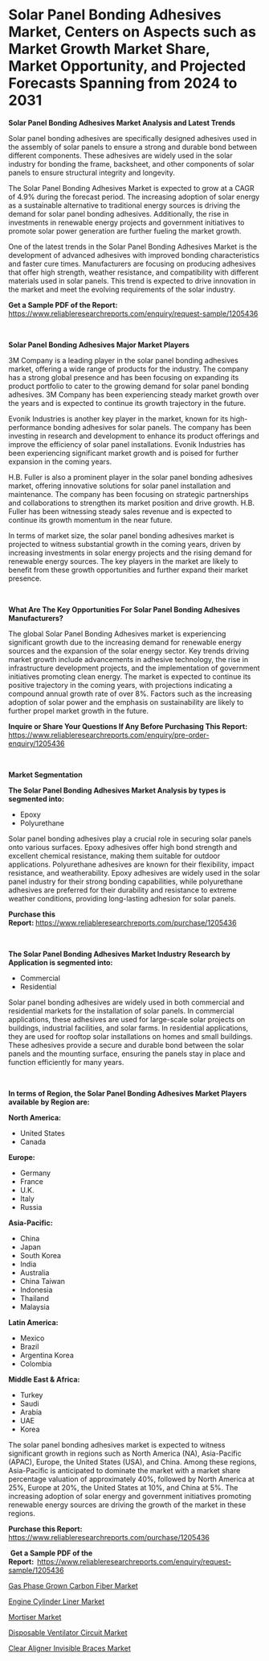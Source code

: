 <p><h1>Solar Panel Bonding Adhesives Market, Centers on Aspects such as Market Growth Market Share, Market Opportunity, and Projected Forecasts Spanning from 2024 to 2031</h1></p><p><strong>Solar Panel Bonding Adhesives Market Analysis and Latest Trends</strong></p>
<p><p>Solar panel bonding adhesives are specifically designed adhesives used in the assembly of solar panels to ensure a strong and durable bond between different components. These adhesives are widely used in the solar industry for bonding the frame, backsheet, and other components of solar panels to ensure structural integrity and longevity.</p><p>The Solar Panel Bonding Adhesives Market is expected to grow at a CAGR of 4.9% during the forecast period. The increasing adoption of solar energy as a sustainable alternative to traditional energy sources is driving the demand for solar panel bonding adhesives. Additionally, the rise in investments in renewable energy projects and government initiatives to promote solar power generation are further fueling the market growth.</p><p>One of the latest trends in the Solar Panel Bonding Adhesives Market is the development of advanced adhesives with improved bonding characteristics and faster cure times. Manufacturers are focusing on producing adhesives that offer high strength, weather resistance, and compatibility with different materials used in solar panels. This trend is expected to drive innovation in the market and meet the evolving requirements of the solar industry.</p></p>
<p><strong>Get a Sample PDF of the Report:&nbsp;</strong> <a href="https://www.reliableresearchreports.com/enquiry/request-sample/1205436">https://www.reliableresearchreports.com/enquiry/request-sample/1205436</a></p>
<p>&nbsp;</p>
<p><strong>Solar Panel Bonding Adhesives Major Market Players</strong></p>
<p><p>3M Company is a leading player in the solar panel bonding adhesives market, offering a wide range of products for the industry. The company has a strong global presence and has been focusing on expanding its product portfolio to cater to the growing demand for solar panel bonding adhesives. 3M Company has been experiencing steady market growth over the years and is expected to continue its growth trajectory in the future.</p><p>Evonik Industries is another key player in the market, known for its high-performance bonding adhesives for solar panels. The company has been investing in research and development to enhance its product offerings and improve the efficiency of solar panel installations. Evonik Industries has been experiencing significant market growth and is poised for further expansion in the coming years.</p><p>H.B. Fuller is also a prominent player in the solar panel bonding adhesives market, offering innovative solutions for solar panel installation and maintenance. The company has been focusing on strategic partnerships and collaborations to strengthen its market position and drive growth. H.B. Fuller has been witnessing steady sales revenue and is expected to continue its growth momentum in the near future.</p><p>In terms of market size, the solar panel bonding adhesives market is projected to witness substantial growth in the coming years, driven by increasing investments in solar energy projects and the rising demand for renewable energy sources. The key players in the market are likely to benefit from these growth opportunities and further expand their market presence.</p></p>
<p>&nbsp;</p>
<p><strong>What Are The Key Opportunities For Solar Panel Bonding Adhesives Manufacturers?</strong></p>
<p><p>The global Solar Panel Bonding Adhesives market is experiencing significant growth due to the increasing demand for renewable energy sources and the expansion of the solar energy sector. Key trends driving market growth include advancements in adhesive technology, the rise in infrastructure development projects, and the implementation of government initiatives promoting clean energy. The market is expected to continue its positive trajectory in the coming years, with projections indicating a compound annual growth rate of over 8%. Factors such as the increasing adoption of solar power and the emphasis on sustainability are likely to further propel market growth in the future.</p></p>
<p><strong>Inquire or Share Your Questions If Any Before Purchasing This Report:</strong> <a href="https://www.reliableresearchreports.com/enquiry/pre-order-enquiry/1205436">https://www.reliableresearchreports.com/enquiry/pre-order-enquiry/1205436</a></p>
<p>&nbsp;</p>
<p><strong>Market Segmentation</strong></p>
<p><strong>The Solar Panel Bonding Adhesives Market Analysis by types is segmented into:</strong></p>
<p><ul><li>Epoxy</li><li>Polyurethane</li></ul></p>
<p><p>Solar panel bonding adhesives play a crucial role in securing solar panels onto various surfaces. Epoxy adhesives offer high bond strength and excellent chemical resistance, making them suitable for outdoor applications. Polyurethane adhesives are known for their flexibility, impact resistance, and weatherability. Epoxy adhesives are widely used in the solar panel industry for their strong bonding capabilities, while polyurethane adhesives are preferred for their durability and resistance to extreme weather conditions, providing long-lasting adhesion for solar panels.</p></p>
<p><strong>Purchase this Report:&nbsp;</strong><a href="https://www.reliableresearchreports.com/purchase/1205436">https://www.reliableresearchreports.com/purchase/1205436</a></p>
<p>&nbsp;</p>
<p><strong>The Solar Panel Bonding Adhesives Market Industry Research by Application is segmented into:</strong></p>
<p><ul><li>Commercial</li><li>Residential</li></ul></p>
<p><p>Solar panel bonding adhesives are widely used in both commercial and residential markets for the installation of solar panels. In commercial applications, these adhesives are used for large-scale solar projects on buildings, industrial facilities, and solar farms. In residential applications, they are used for rooftop solar installations on homes and small buildings. These adhesives provide a secure and durable bond between the solar panels and the mounting surface, ensuring the panels stay in place and function efficiently for many years.</p></p>
<p>&nbsp;</p>
<p><strong>In terms of Region, the Solar Panel Bonding Adhesives Market Players available by Region are:</strong></p>
<p>
    <p> <strong> North America: </strong>
        <ul>
            <li>United States</li>
            <li>Canada</li>
        </ul>
        </p> 
    <p> <strong> Europe: </strong>
        <ul>
            <li>Germany</li>
            <li>France</li>
            <li>U.K.</li>
            <li>Italy</li>
            <li>Russia</li>
        </ul>
        </p> 
    <p> <strong> Asia-Pacific: </strong>
        <ul>
            <li>China</li>
            <li>Japan</li>
            <li>South Korea</li>
            <li>India</li>
            <li>Australia</li>
            <li>China Taiwan</li>
            <li>Indonesia</li>
            <li>Thailand</li>
            <li>Malaysia</li>
        </ul>
        </p> 
    <p> <strong> Latin America: </strong>
        <ul>
            <li>Mexico</li>
            <li>Brazil</li>
            <li>Argentina Korea</li>
            <li>Colombia</li>
        </ul>
        </p> 
    <p> <strong> Middle East & Africa: </strong>
        <ul>
            <li>Turkey</li>
            <li>Saudi</li>
            <li>Arabia</li>
            <li>UAE</li>
            <li>Korea</li>
        </ul>
    </p>
    </p>
<p><p>The solar panel bonding adhesives market is expected to witness significant growth in regions such as North America (NA), Asia-Pacific (APAC), Europe, the United States (USA), and China. Among these regions, Asia-Pacific is anticipated to dominate the market with a market share percentage valuation of approximately 40%, followed by North America at 25%, Europe at 20%, the United States at 10%, and China at 5%. The increasing adoption of solar energy and government initiatives promoting renewable energy sources are driving the growth of the market in these regions.</p></p>
<p><strong>Purchase this Report: </strong><a href="https://www.reliableresearchreports.com/purchase/1205436">https://www.reliableresearchreports.com/purchase/1205436</a></p>
<p>&nbsp;<strong>Get a Sample PDF of the Report:&nbsp;&nbsp;</strong><a href="https://www.reliableresearchreports.com/enquiry/request-sample/1205436">https://www.reliableresearchreports.com/enquiry/request-sample/1205436</a></p>
<p><strong></strong></p>
<p><p><a href="https://medium.com/@faeernser3445/decoding-gas-phase-grown-carbon-fiber-market-metrics-market-share-trends-and-growth-patterns-1143374f6f73">Gas Phase Grown Carbon Fiber Market</a></p><p><a href="https://issuu.com/reportprime-2/docs/engine-cylinder-liner-market-size-2030.pptx">Engine Cylinder Liner Market</a></p><p><a href="https://issuu.com/reportprime-2/docs/mortiser-market-size-2030.pptx">Mortiser Market</a></p><p><a href="https://medium.com/@faeernser3445/disposable-ventilator-circuit-market-trends-and-market-analysis-forecasted-for-period-2024-2031-bbec42e9137d">Disposable Ventilator Circuit Market</a></p><p><a href="https://medium.com/@faeernser3445/clear-aligner-invisible-braces-market-insight-market-trends-growth-forecasted-from-2024-to-2031-2d29a3a1544b">Clear Aligner Invisible Braces Market</a></p></p>